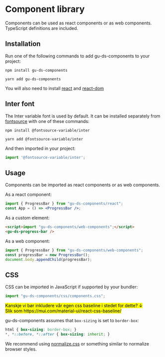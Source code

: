 # Component library

Components can be used as react components or as web components.<br />
TypeScript definitions are included.

## Installation

Run one of the following commands to add gu-ds-components to your project:


```
npm install gu-ds-components
```

```
yarn add gu-ds-components
```

You will also need to install 
[react](https://www.npmjs.com/package/react) and
[react-dom](https://www.npmjs.com/package/react-dom)

## Inter font

The Inter variable font is used by default.
It can be installed separately from [fontsource](https://fontsource.org/fonts/inter/) with one of these commands:


```
npm install @fontsource-variable/inter
```

```
yarn add @fontsource-variable/inter
```

And then imported in your project:

```JavaScript
import '@fontsource-variable/inter';
```

## Usage

Components can be imported as react components or as web components.

As a react component:

```jsx
import { ProgressBar } from "gu-ds-components/react";
const App = () => <ProgressBar />;
```

As a custom element:

```html
<script>import "gu-ds-components/web-components";</script>
<gu-ds-progress-bar />
```

As a web component:

```JavaScript
import { ProgressBar } from "gu-ds-components/web-components";
const progressBar = new ProgressBar();
document.body.appendChild(progressBar);
```

## CSS

CSS can be imported in JavaScript if supported by your bundler:

```JavaScript
import "gu-ds-components/css/components.css";
```

<mark>
Kanskje vi bør inkludere vår egen css baseline i stedet for dette? ↓
<br />
Slik som https://mui.com/material-ui/react-css-baseline/</mark>

gu-ds-components assumes that `box-sizing` is set to `border-box`:

```css
html { box-sizing: border-box; }
*, *::before, *::after { box-sizing: inherit; }
```

We recommend using [normalize.css](https://github.com/necolas/normalize.css/) or something similar to normalize browser styles.



